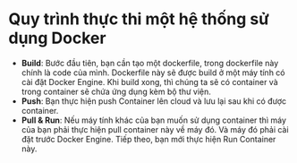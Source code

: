 # Quy trình thực thi một hệ thống sử dụng Docker


* **Build**: Bước đầu tiên, bạn cần tạo một dockerfile, trong dockerfile này chính là code của mình. Dockerfile này sẽ được build ở một máy tính có cài đặt Docker Engine. Khi build xong, thì chúng ta sẽ có container và trong container sẽ chứa ứng dụng kèm bộ thư viện.
* **Push**: Bạn thực hiện push Container lên cloud và lưu lại sau khi có được container.
* **Pull & Run**: Nếu máy tính khác của bạn muốn sử dụng container thì máy của bạn phải thực hiện pull container này về máy đó. Và máy đó phải cài đặt trước Docker Engine. Tiếp theo, bạn mới thực hiện Run Container này.
